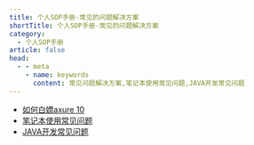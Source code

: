 ```yaml
---
title: 个人SOP手册-常见的问题解决方案
shortTitle: 个人SOP手册-常见的问题解决方案
category:
  - 个人SOP手册
article: false 
head:
  - - meta
    - name: keywords
      content: 常见问题解决方案,笔记本使用常见问题,JAVA开发常见问题
---
```

* [如何白嫖axure 10](./axure.md)
* [笔记本使用常见问题](./hello-with-java.md)
* [JAVA开发常见问题](./idea-install.md)
